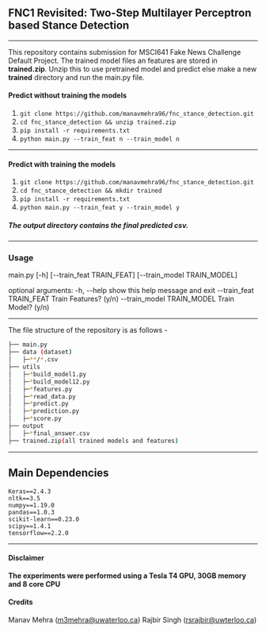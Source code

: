 ## FNC1 Revisited: Two-Step Multilayer Perceptron based Stance Detection
---
This repository contains submission for MSCI641 Fake News Challenge Default Project. The trained model files an features are stored in **trained.zip**. Unzip this to use pretrained model and predict else make a new **trained** directory and run the main.py file.

#### Predict without training the models

1. ```git clone https://github.com/manavmehra96/fnc_stance_detection.git```
2. ```cd fnc_stance_detection && unzip trained.zip```
3. ```pip install -r requirements.txt```
4. ```python main.py --train_feat n --train_model n```

---
#### Predict with training the models

1. ```git clone https://github.com/manavmehra96/fnc_stance_detection.git```
2. ```cd fnc_stance_detection && mkdir trained```
3. ```pip install -r requirements.txt```
4. ```python main.py --train_feat y --train_model y```

##### The output directory contains the final predicted csv.

---
### Usage
main.py [-h] [--train_feat TRAIN_FEAT] [--train_model TRAIN_MODEL]

optional arguments:
  -h, --help            show this help message and exit
  --train_feat TRAIN_FEAT
                        Train Features? (y/n)
  --train_model TRAIN_MODEL
                        Train Model? (y/n)

---
The file structure of the repository is as follows -

```bash
├── main.py
├── data (dataset)
│   ├─**/*.csv
├── utils
│   ├─*build_model1.py
│   ├─*build_model12.py
│   ├─*features.py
│   ├─*read_data.py
│   ├─*predict.py
│   ├─*prediction.py
│   ├─*score.py
├── output
│   ├─*final_answer.csv
├── trained.zip(all trained models and features)
```
---
## Main Dependencies
    Keras==2.4.3        
    nltk==3.5
    numpy==1.19.0
    pandas==1.0.3
    scikit-learn==0.23.0
    scipy==1.4.1
    tensorflow==2.2.0
---
#### Disclaimer
**The experiments were performed using a Tesla T4 GPU, 30GB memory and 8 core CPU**

#### Credits
Manav Mehra (m3mehra@uwaterloo.ca)
Rajbir Singh (rsrajbir@uwterloo.ca)
